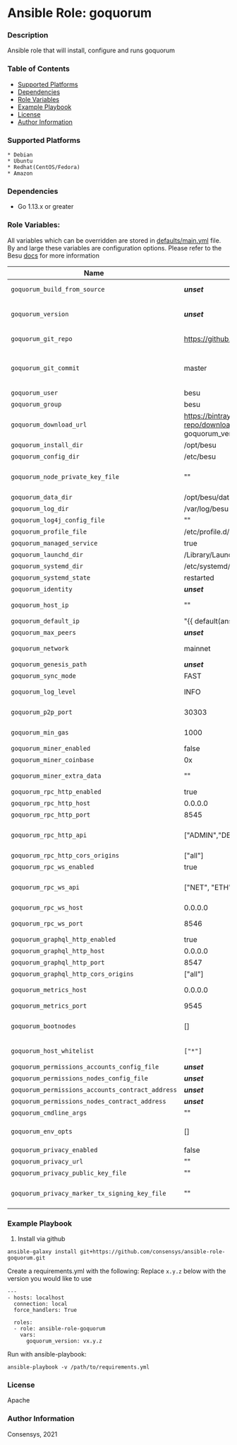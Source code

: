# Ansible Role: goquorum

### Description
Ansible role that will install, configure and runs goquorum

### Table of Contents
  - [Supported Platforms](#supported-platforms)
  - [Dependencies](#dependencies)
  - [Role Variables](#role-variables)
  - [Example Playbook](#example-playbook)
  - [License](#license)
  - [Author Information](#author-information)

### Supported Platforms
```
* Debian
* Ubuntu
* Redhat(CentOS/Fedora)
* Amazon
```

### Dependencies

* Go 1.13.x or greater

### Role Variables:

All variables which can be overridden are stored in [defaults/main.yml](defaults/main.yml) file. By and large these variables are configuration options. Please refer to the Besu [docs](https://besu.hyperledger.org/en/stable/) for more information

| Name           | Default Value | Description                        |
| -------------- | ------------- | -----------------------------------|
| `goquorum_build_from_source` | ___unset___ |  When set to `true`, Besu is build from git sources. See also `goquorum_git_repo` and `goquorum_git_commit` |
| `goquorum_version` | ___unset___ |  __REQUIRED__ if `goquorum_build_from_source` is false. Version of Besu to install and run. All available versions are listed on our Besu [solutions](https://pegasys.tech/solutions/hyperledger-besu/) page |
| `goquorum_git_repo` | https://github.com/hyperledger/besu.git | The URL to use when cloning besu sources. Only necessary when `goquorum_build_from_source` is `true`. |
| `goquorum_git_commit` | master | The git commit to use when building Besu from source. Can be a branchname, commit hash, or anything that's legal to be used as an argument to `git checkout`. Only used if `goquorum_build_from_source` is `true`. |
| `goquorum_user` | besu | Besu user |
| `goquorum_group` | besu | Besu group |
| `goquorum_download_url` | https://bintray.com/hyperledger-org/besu-repo/download_file?file_path=besu-{{ goquorum_version }}.tar.gz | The download tar.gz file used. You can use this if you need to retrieve besu from a custom location such as an internal repository. |
| `goquorum_install_dir` | /opt/besu | Path to install to  |
| `goquorum_config_dir` | /etc/besu | Path for default configuration |
| `goquorum_node_private_key_file` | "" | Path for node private key, if supplied. This needs to include the node key file name and path like so `/home/me/me_node/myPrivateKey`. If not supplied Besu will create one automatically |
| `goquorum_data_dir` | /opt/besu/data | Path for data directory|
| `goquorum_log_dir` | /var/log/besu | Path for logs |
| `goquorum_log4j_config_file` | "" | Absolute path for a custom log4j config file |
| `goquorum_profile_file` | /etc/profile.d/besu-path.sh | Path to allow loading Besu into the system PATH |
| `goquorum_managed_service` | true | Enables a systemd service (or launchd if on Darwin) |
| `goquorum_launchd_dir` | /Library/LaunchAgents | The default launchd directory  |
| `goquorum_systemd_dir` | /etc/systemd/system/ | The default systemd directory |
| `goquorum_systemd_state` | restarted | The default option for the systemd service state |
| `goquorum_identity` | ___unset___  | Configuration of Identity in the Client ID |
| `goquorum_host_ip` | "" | The host IP that Besu uses for the P2P network. This specifies the host on which P2P listens |
| `goquorum_default_ip` | "{{ default(ansible_host) \| default('127.0.0.1') }}" | The fallback default for `goquorum_host_ip` |
| `goquorum_max_peers` | ___unset___ | The maximum number of P2P connections you can establish |
| `goquorum_network` | mainnet | The network that this node will join. Other values are 'ropsten', 'rinkeby', 'goerli', 'dev' and 'custom' |
| `goquorum_genesis_path` | ___unset___ | The path to the genesis file, only valid when `goquorum_network` is `custom` |
| `goquorum_sync_mode` | FAST | Specifies the synchronization mode. Other values are 'FULL' |
| `goquorum_log_level` | INFO | The log level to use. Other log levels are 'OFF', 'FATAL', 'WARN', 'INFO', 'DEBUG', 'TRACE', 'ALL' |
| `goquorum_p2p_port` | 30303 | Specifies the P2P listening ports (UDP and TCP). Ports must be exposed appropriately |
| `goquorum_min_gas` | 1000 | The minimum price that a transaction offers for it to be included in a mined block |
| `goquorum_miner_enabled` | false | Enables mining when the node is started |
| `goquorum_miner_coinbase` | 0x | Account to which mining rewards are paid |
| `goquorum_miner_extra_data` | "" | A hex string representing the 32 bytes to be included in the extra data field of a mined block. |
| `goquorum_rpc_http_enabled` | true | Enabled the HTTP JSON-RPC service |
| `goquorum_rpc_http_host` | 0.0.0.0 | Specifies the host on which HTTP JSON-RPC listens |
| `goquorum_rpc_http_port` | 8545 | Specifies the port on which HTTP JSON-RPC listens |
| `goquorum_rpc_http_api` | ["ADMIN","DEBUG","NET","ETH","MINER","WEB3"] | Comma-separated APIs to enable on the HTTP JSON-RPC channel. When you use this option, the `goquorum_rpc_http_enabled` option must also be enabled |
| `goquorum_rpc_http_cors_origins` | ["all"] | Comma separated origin domain URLs for CORS validation |
| `goquorum_rpc_ws_enabled` | true | Enabled the WebSockets service |
| `goquorum_rpc_ws_api` | ["NET", "ETH", "WEB3"] | Comma-separated APIs to enable on the HTTP JSON-RPC channel. When you use this option, the `goquorum_rpc_ws_enabled` option must also be enabled |
| `goquorum_rpc_ws_host` | 0.0.0.0 | Specifies the host on which WebSockets listens |
| `goquorum_rpc_ws_port` | 8546 | Specifies Websockets JSON-RPC listening port (TCP). Port must be exposed appropriately |
| `goquorum_graphql_http_enabled` | true | Enabled the HTTP JSON-RPC service |
| `goquorum_graphql_http_host` | 0.0.0.0 | Specifies the host on which HTTP JSON-RPC listens |
| `goquorum_graphql_http_port` | 8547 | Specifies the port on which HTTP JSON-RPC listens |
| `goquorum_graphql_http_cors_origins` | ["all"] | Comma separated origin domain URLs for CORS validation |
| `goquorum_metrics_host` | 0.0.0.0 | Specifies the host on which Prometheus accesses Besu metrics. The metrics server respects the `goquorum_whitelist` option |
| `goquorum_metrics_port` | 9545 | Specifies the port on which Prometheus accesses Besu metrics |
| `goquorum_bootnodes` | [] | List of comma-separated enode URLs for P2P discovery bootstrap. When connecting to MainNet or public testnets, the default is a predefined list of enode URLs |
| `goquorum_host_whitelist` | `["*"]` | Comma-separated list of hostnames to allow access to the JSON-RPC API. By default, access from localhost and 127.0.0.1 is accepted. |
| `goquorum_permissions_accounts_config_file` | ___unset___ | Path to the [local accounts permissioning file](http://besu.hyperledger.org/en/stable/HowTo/Limit-Access/Local-Permissioning/#permissions-configuration-file) |
| `goquorum_permissions_nodes_config_file` | ___unset___ | Path to the [local nodes permissioning file](http://besu.hyperledger.org/en/stable/HowTo/Limit-Access/Local-Permissioning/#permissions-configuration-file) |
| `goquorum_permissions_accounts_contract_address` | ___unset___ | The contract address for onchain accounts permissioning |
| `goquorum_permissions_nodes_contract_address` | ___unset___ | The contract address for onchain nodes permissioning |
| `goquorum_cmdline_args` | "" | Command line args that are passed in as overrides |
| `goquorum_env_opts` | [] | Settings passed to the JVM through `BESU_OPTS` environment variable. eg: `[-agentlib:jdwp=transport=dt_socket,server=y,suspend=n,address=5005]s` |
| `goquorum_privacy_enabled` | false | Enable privacy |
| `goquorum_privacy_url` | "" | URL to contact Orion on including port eg: `http://localhost:8888` |
| `goquorum_privacy_public_key_file` | ""| Path to Orion public key |
| `goquorum_privacy_marker_tx_signing_key_file` | "" | Path of the private key file used to sign Privacy Marker Transactions. If you do not specify this option, Besu signs each transaction with a different randomly generated key. |

### Example Playbook

1. Install via github

```
ansible-galaxy install git+https://github.com/consensys/ansible-role-goquorum.git
```

Create a requirements.yml with the following:
Replace `x.y.z` below with the version you would like to use 
```
---
- hosts: localhost
  connection: local
  force_handlers: True

  roles:
  - role: ansible-role-goquorum
    vars:
      goquorum_version: vx.y.z

```

Run with ansible-playbook:
```
ansible-playbook -v /path/to/requirements.yml
```


### License

Apache


### Author Information

Consensys, 2021
